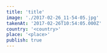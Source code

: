 ```yaml
---
title: 'title'
image: './2017-02-26_11-54-05.jpg'
takenAt: '2017-02-26T10:54:05.000Z'
country: '<country>'
place: '<place>'
publish: true
---
```

